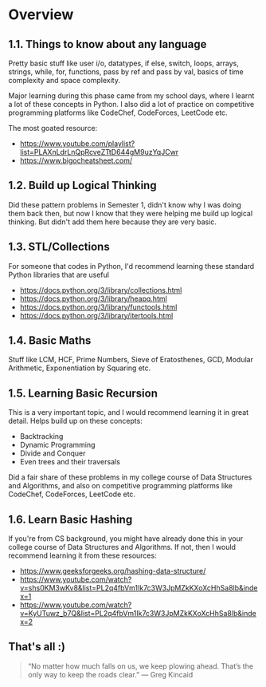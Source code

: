 # Overview

## 1.1. Things to know about any language

Pretty basic stuff like user i/o, datatypes, if else, switch, loops, arrays, strings, while, for, functions, pass by ref and pass by val, basics of time complexity and space complexity.

Major learning during this phase came from my school days, where I learnt a lot of these concepts in Python. I also did a lot of practice on competitive programming platforms like CodeChef, CodeForces, LeetCode etc.

The most goated resource:

- https://www.youtube.com/playlist?list=PLAXnLdrLnQpRcveZTtD644gM9uzYqJCwr
- https://www.bigocheatsheet.com/

## 1.2. Build up Logical Thinking

Did these pattern problems in Semester 1, didn't know why I was doing them back then, but now I know that they were helping me build up logical thinking. But didn't add them here because they are very basic.

## 1.3. STL/Collections

For someone that codes in Python, I'd recommend learning these standard Python libraries that are useful

- https://docs.python.org/3/library/collections.html
- https://docs.python.org/3/library/heapq.html
- https://docs.python.org/3/library/functools.html
- https://docs.python.org/3/library/itertools.html

## 1.4. Basic Maths

Stuff like LCM, HCF, Prime Numbers, Sieve of Eratosthenes, GCD, Modular Arithmetic, Exponentiation by Squaring etc.

## 1.5. Learning Basic Recursion

This is a very important topic, and I would recommend learning it in great detail. Helps build up on these concepts:

- Backtracking
- Dynamic Programming
- Divide and Conquer
- Even trees and their traversals

Did a fair share of these problems in my college course of Data Structures and Algorithms, and also on competitive programming platforms like CodeChef, CodeForces, LeetCode etc.

## 1.6. Learn Basic Hashing

If you're from CS background, you might have already done this in your college course of Data Structures and Algorithms. If not, then I would recommend learning it from these resources:

- https://www.geeksforgeeks.org/hashing-data-structure/
- https://www.youtube.com/watch?v=shs0KM3wKv8&list=PL2q4fbVm1Ik7c3W3JpMZkKXoXcHhSa8lb&index=1
- https://www.youtube.com/watch?v=KyUTuwz_b7Q&list=PL2q4fbVm1Ik7c3W3JpMZkKXoXcHhSa8lb&index=2

## That's all :)

> “No matter how much falls on us, we keep plowing ahead. That’s the only way to keep the roads clear.” — Greg Kincaid
